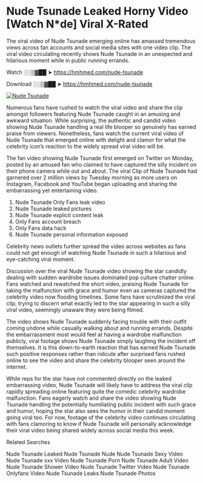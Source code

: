﻿# Nude Tsunade Leaked Horny Video [Watch N*de] Viral X-Rated

The viral video of ﻿Nude Tsunade emerging online has amassed tremendous views across fan accounts and social media sites with one video clip. The viral video circulating recently shows ﻿Nude Tsunade in an unexpected and hilarious moment while in public running errands. 

Watch ░░▒▓██ ➤ https://hmhmed.com/nude-tsunade

Download ░░▒▓██ ➤ https://hmhmed.com/nude-tsunade

[![Nude Tsunade](https://i.imgur.com/dJHk4Zq.gif)](https://hmhmed.com/nude-tsunade)

Numerous fans have rushed to watch the viral video and share the clip amongst followers featuring ﻿Nude Tsunade caught in an amusing and awkward situation. While surprising, the authentic and candid video showing ﻿Nude Tsunade handling a real life blooper so genuinely has earned praise from viewers. Nonetheless, fans watch the current viral video of ﻿Nude Tsunade that emerged online with delight and clamor for what the celebrity icon’s reaction to the widely spread viral video will be.

The fan video showing ﻿Nude Tsunade first emerged on Twitter on Monday, posted by an amused fan who claimed to have captured the silly incident on their phone camera while out and about. The viral Clip of ﻿Nude Tsunade had garnered over 2 million views by Tuesday morning as more users on Instagram, Facebook and YouTube began uploading and sharing the embarrassing yet entertaining video. 

1. ﻿Nude Tsunade Only Fans leak video
2. ﻿Nude Tsunade leaked pictures
3. ﻿Nude Tsunade explicit content leak
4. Only Fans account breach
5. Only Fans data hack
6. ﻿Nude Tsunade personal information exposed

Celebrity news outlets further spread the video across websites as fans could not get enough of watching ﻿Nude Tsunade in such a hilarious and eye-catching viral moment. 

Discussion over the viral ﻿Nude Tsunade video showing the star candidly dealing with sudden wardrobe issues dominated pop culture chatter online. Fans watched and rewatched the short video, praising ﻿Nude Tsunade for taking the malfunction with grace and humor even as cameras captured the celebrity video now flooding timelines. Some fans have scrutinized the viral clip, trying to discern what exactly led to the star appearing in such a silly viral video, seemingly unaware they were being filmed.

The video shows ﻿Nude Tsunade suddenly facing trouble with their outfit coming undone while casually walking about and running errands. Despite the embarrassment most would feel at having a wardrobe malfunction publicly, viral footage shows ﻿Nude Tsunade simply laughing the incident off themselves. It is this down-to-earth reaction that has earned ﻿Nude Tsunade such positive responses rather than ridicule after surprised fans rushed online to see the video and share the celebrity blooper seen around the internet.  

While reps for the star have not commented directly on the leaked embarrassing video, ﻿Nude Tsunade will likely have to address the viral clip rapidly spreading online featuring quite the comedic celebrity wardrobe malfunction. Fans eagerly watch and share the video showing ﻿Nude Tsunade handling the potentially humiliating public incident with such grace and humor, hoping the star also sees the humor in their candid moment going viral too. For now, footage of the celebrity video continues circulating with fans clamoring to know if ﻿Nude Tsunade will personally acknowledge their viral video being shared widely across social media this week.

Related Searches

﻿Nude Tsunade Leaked
﻿Nude Tsunade Nude
﻿Nude Tsunade Sexy Video
﻿Nude Tsunade xxx Video
﻿Nude Tsunade Porn
﻿Nude Tsunade Adult Video
﻿Nude Tsunade Shower Video
﻿Nude Tsunade Twitter Video
﻿Nude Tsunade Onlyfans Video
﻿Nude Tsunade Leaks
﻿Nude Tsunade Photos
